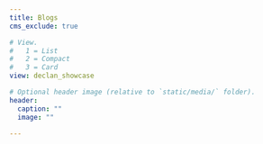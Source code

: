 ```yaml
---
title: Blogs
cms_exclude: true

# View.
#   1 = List
#   2 = Compact
#   3 = Card
view: declan_showcase

# Optional header image (relative to `static/media/` folder).
header:
  caption: ""
  image: ""

---
```

